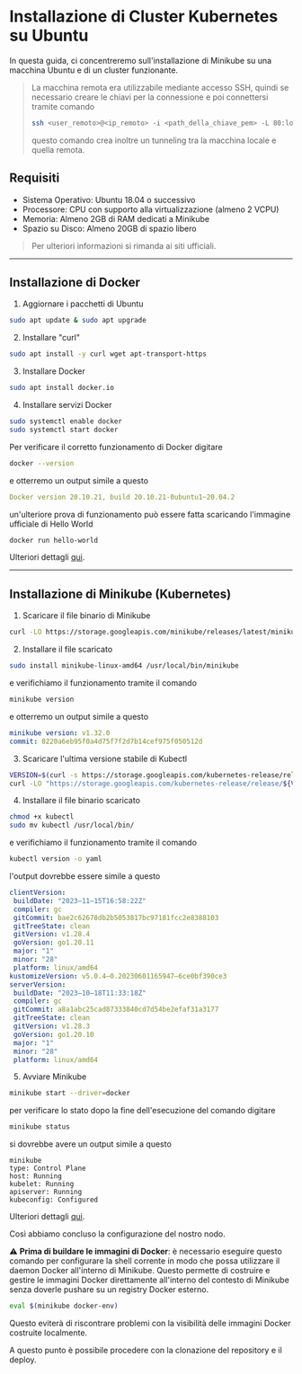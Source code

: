 # Installazione di Cluster Kubernetes su Ubuntu

In questa guida, ci concentreremo sull'installazione di Minikube su una macchina Ubuntu e di un cluster funzionante.

> La macchina remota era utilizzabile mediante accesso SSH, quindi se necessario creare le chiavi per la connessione e poi connettersi tramite comando
> ```sh
> ssh <user_remoto>@<ip_remoto> -i <path_della_chiave_pem> -L 80:localhost:80
> ```
> questo comando crea inoltre un tunneling tra la macchina locale e quella remota.

## Requisiti
- Sistema Operativo: Ubuntu 18.04 o successivo
- Processore: CPU con supporto alla virtualizzazione (almeno 2 VCPU)
- Memoria: Almeno 2GB di RAM dedicati a Minikube
- Spazio su Disco: Almeno 20GB di spazio libero

> Per ulteriori informazioni si rimanda ai siti ufficiali.

---

## Installazione di Docker

1. Aggiornare i pacchetti di Ubuntu
```sh
sudo apt update & sudo apt upgrade
```

2. Installare "curl"
```sh
sudo apt install -y curl wget apt-transport-https
```

3. Installare Docker
```sh
sudo apt install docker.io
```

4. Installare servizi Docker
```sh
sudo systemctl enable docker
sudo systemctl start docker
```
Per verificare il corretto funzionamento di Docker digitare
```sh
docker --version
```
e otterremo un output simile a questo
```yaml
Docker version 20.10.21, build 20.10.21-0ubuntu1~20.04.2
```
un'ulteriore prova di funzionamento può essere fatta scaricando l'immagine ufficiale di Hello World
```sh
docker run hello-world
```

Ulteriori dettagli [qui](https://medium.com/@areesmoon/installing-docker-on-ubuntu-20-04-lts-focal-fossa-be807a50d16f).

---


## Installazione di Minikube (Kubernetes)


1. Scaricare il file binario di Minikube
```sh
curl -LO https://storage.googleapis.com/minikube/releases/latest/minikube-linux-amd64
```

2. Installare il file scaricato
```sh
sudo install minikube-linux-amd64 /usr/local/bin/minikube
```
e verifichiamo il funzionamento tramite il comando
```sh
minikube version
```
e otterremo un output simile a questo
```yaml
minikube version: v1.32.0
commit: 8220a6eb95f0a4d75f7f2d7b14cef975f050512d
```

3. Scaricare l'ultima versione stabile di Kubectl
```sh
VERSION=$(curl -s https://storage.googleapis.com/kubernetes-release/release/stable.txt)
curl -LO "https://storage.googleapis.com/kubernetes-release/release/${VERSION}/bin/linux/amd64/kubectl"

```

4. Installare il file binario scaricato
```sh
chmod +x kubectl
sudo mv kubectl /usr/local/bin/
```
e verifichiamo il funzionamento tramite il comando
```sh
kubectl version -o yaml
```
l'output dovrebbe essere simile a questo
```yaml
clientVersion:
 buildDate: "2023–11–15T16:58:22Z"
 compiler: gc
 gitCommit: bae2c62678db2b5053817bc97181fcc2e8388103
 gitTreeState: clean
 gitVersion: v1.28.4
 goVersion: go1.20.11
 major: "1"
 minor: "28"
 platform: linux/amd64
kustomizeVersion: v5.0.4–0.20230601165947–6ce0bf390ce3
serverVersion:
 buildDate: "2023–10–18T11:33:18Z"
 compiler: gc
 gitCommit: a8a1abc25cad87333840cd7d54be2efaf31a3177
 gitTreeState: clean
 gitVersion: v1.28.3
 goVersion: go1.20.10
 major: "1"
 minor: "28"
 platform: linux/amd64
```

5. Avviare Minikube
```sh
minikube start --driver=docker
```
per verificare lo stato dopo la fine dell'esecuzione del comando digitare
```sh
minikube status
```
si dovrebbe avere un output simile a questo
```
minikube
type: Control Plane
host: Running
kubelet: Running
apiserver: Running
kubeconfig: Configured
```

Ulteriori dettagli [qui](https://medium.com/@areesmoon/installing-minikube-on-ubuntu-20-04-lts-focal-fossa-b10fad9d0511).

Così abbiamo concluso la configurazione del nostro nodo.

⚠️ **Prima di buildare le immagini di Docker**: è necessario eseguire questo comando per configurare la shell corrente in modo che possa utilizzare il daemon Docker all'interno di Minikube. Questo permette di costruire e gestire le immagini Docker direttamente all'interno del contesto di Minikube senza doverle pushare su un registry Docker esterno.
```sh
eval $(minikube docker-env)
```
Questo eviterà di riscontrare problemi con la visibilità delle immagini Docker costruite localmente.

A questo punto è possibile procedere con la clonazione del repository e il deploy.



